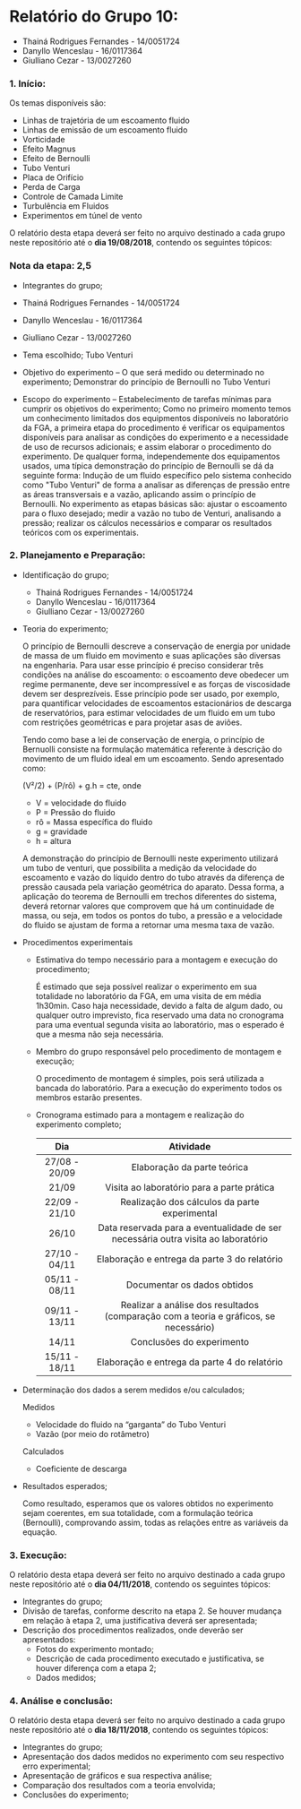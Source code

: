 # Relatório do Grupo 10: #

  - Thainá Rodrigues Fernandes - 14/0051724
  - Danyllo Wenceslau - 16/0117364
  - Giulliano Cezar - 13/0027260

### 1.	Início: ###

Os temas disponíveis são:

-	Linhas de trajetória de um escoamento fluido
-	Linhas de emissão de um escoamento fluido
-	Vorticidade
-	Efeito Magnus
-	Efeito de Bernoulli
- Tubo Venturi
-	Placa de Orifício
-	Perda de Carga
-	Controle de Camada Limite
-	Turbulência em Fluidos
-	Experimentos em túnel de vento

O relatório desta etapa deverá ser feito no arquivo destinado a cada grupo neste repositório até o **dia 19/08/2018**, contendo os seguintes tópicos:

### Nota da etapa: 2,5 ###

-	Integrantes do grupo;
  - Thainá Rodrigues Fernandes - 14/0051724
  - Danyllo Wenceslau - 16/0117364
  - Giulliano Cezar - 13/0027260
  
-	Tema escolhido;
    Tubo Venturi
 
-	Objetivo do experimento – O que será medido ou determinado no experimento;
    Demonstrar do princípio de Bernoulli no Tubo Venturi

-	Escopo do experimento – Estabelecimento de tarefas mínimas para cumprir os objetivos do experimento;
    Como no primeiro momento temos um conhecimento limitados dos equipmentos disponíveis no laboratório da FGA, a primeira etapa do procedimento é verificar os equipamentos disponíveis para analisar as condições do experimento e a necessidade de uso de recursos adicionais; e assim elaborar o procedimento do experimento. De qualquer forma, independemente dos equipamentos usados, uma típica demonstração do princípio de Bernoulli se dá da seguinte forma: Indução de um fluido específico pelo sistema conhecido como "Tubo Venturi" de forma a analisar as diferenças de pressão entre as áreas transversais e a vazão, aplicando assim o princípio de Bernoulli. 
    No experimento as etapas básicas são: ajustar o escoamento para o fluxo desejado; medir a vazão no tubo de Venturi, analisando a pressão; realizar os cálculos necessários e comparar os resultados teóricos com os experimentais.

### 2.	Planejamento e Preparação: ###

- Identificação do grupo;
  - Thainá Rodrigues Fernandes - 14/0051724
  - Danyllo Wenceslau - 16/0117364
  - Giulliano Cezar - 13/0027260
  
- Teoria do experimento;

  O princípio de Bernoulli descreve a conservação de energia por unidade de massa de um fluido em movimento e suas aplicações são   diversas na engenharia. Para usar esse princípio é preciso considerar três condições na análise do escoamento: o escoamento deve obedecer um regime permanente, deve ser incompressível e as forças de viscosidade devem ser desprezíveis. Esse princípio pode ser usado, por exemplo, para quantificar velocidades de escoamentos estacionários de descarga de reservatórios, para estimar velocidades de um fluido em um tubo com restrições geométricas e para projetar asas de aviões. 

  Tendo como base a lei de conservação de energia, o princípio de Bernuolli consiste na formulação matemática referente à descrição do movimento de um fluido ideal em um escoamento. Sendo apresentado como:
  
  (V²/2) + (P/rô) + g.h = cte, onde
  - V = velocidade do fluido
  - P = Pressão do fluido
  - rô = Massa específica do fluido
  - g = gravidade
  - h = altura
  
  A demonstração do princípio de Bernoulli neste experimento utilizará um tubo de venturi, que possibilita a medição da velocidade do escoamento e vazão do líquido dentro do tubo através da diferença de pressão causada pela variação geométrica do aparato. Dessa forma, a aplicação do teorema de Bernoulli em trechos diferentes do sistema, deverá retornar valores que comprovem que há um continuidade de massa, ou seja, em todos os pontos do tubo, a pressão e a velocidade do fluido se ajustam de forma a retornar uma mesma taxa de vazão.


- Procedimentos experimentais

    - Estimativa do tempo necessário para a montagem e execução do procedimento;
    
      É estimado que seja possível realizar o experimento em sua totalidade no laboratório da FGA, em uma visita de em média 1h30min. Caso haja necessidade, devido a falta de algum dado, ou qualquer outro imprevisto, fica reservado uma data no cronograma para uma eventual segunda visita ao laboratório, mas o esperado é que a mesma não seja necessária.
    
    - Membro do grupo responsável pelo procedimento de montagem e execução;
    
      O procedimento de montagem é simples, pois será utilizada a bancada do  laboratório. Para a execução do experimento todos os membros estarão presentes.
    
    - Cronograma estimado para a montagem e realização do experimento completo;
    
      |      Dia      	|                                       Atividade                                       	|
      |:-------------:	|:-------------------------------------------------------------------------------------:	|
      | 27/08 - 20/09 	| Elaboração da parte teórica                                                           	|
      |     21/09     	| Visita ao laboratório para a parte prática                                            	|
      | 22/09 - 21/10 	| Realização dos cálculos da parte experimental                                         	|
      |     26/10     	| Data reservada para a eventualidade de ser necessária outra visita ao laboratório     	|
      | 27/10 - 04/11 	| Elaboração e entrega da parte 3 do relatório                                          	|
      | 05/11 - 08/11 	| Documentar os dados obtidos                                                           	|
      | 09/11 - 13/11 	| Realizar a análise dos resultados (comparação com a teoria e gráficos, se necessário) 	|
      |     14/11     	| Conclusões do experimento                                                             	|
      | 15/11 - 18/11 	| Elaboração e entrega da parte 4 do relatório                                          	|
    
- Determinação dos dados a serem medidos e/ou calculados;

  Medidos

  - Velocidade do fluido na “garganta” do Tubo Venturi
  - Vazão (por meio do rotâmetro)

  Calculados

  - Coeficiente de descarga
  
 - Resultados esperados;
 
    Como resultado, esperamos que os valores obtidos no experimento sejam coerentes, em sua totalidade, com a formulação teórica (Bernoulli), comprovando assim, todas as relações entre as variáveis da equação.

### 3.	Execução: ###

O relatório desta etapa deverá ser feito no arquivo destinado a cada grupo neste repositório até o **dia 04/11/2018**, contendo os seguintes tópicos:

- Integrantes do grupo;
- Divisão de tarefas, conforme descrito na etapa 2. Se houver mudança em relação à etapa 2, uma justificativa deverá ser apresentada;
- Descrição dos procedimentos realizados, onde deverão ser apresentados:
  - Fotos do experimento montado;
  - Descrição de cada procedimento executado e justificativa, se houver diferença com a etapa 2;
  - Dados medidos;


### 4.	Análise e conclusão: ###


O relatório desta etapa deverá ser feito no arquivo destinado a cada grupo neste repositório até o **dia 18/11/2018**, contendo os seguintes tópicos:

-	Integrantes do grupo;
-	Apresentação dos dados medidos no experimento com seu respectivo erro experimental;
-	Apresentação de gráficos e sua respectiva análise;
-	Comparação dos resultados com a teoria envolvida;
-	Conclusões do experimento;
